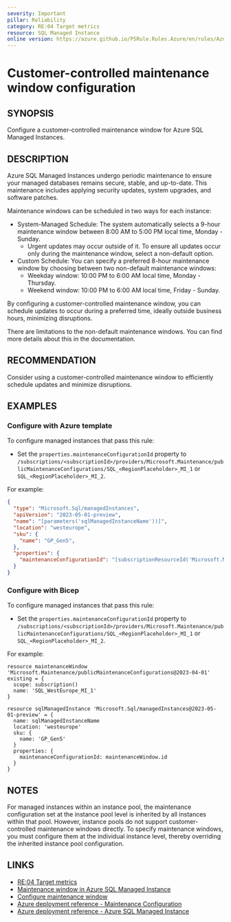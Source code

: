 ```yaml
---
severity: Important
pillar: Reliability
category: RE:04 Target metrics
resource: SQL Managed Instance
online version: https://azure.github.io/PSRule.Rules.Azure/en/rules/Azure.SQLMI.MaintenanceWindow/
---
```


# Customer-controlled maintenance window configuration

## SYNOPSIS

Configure a customer-controlled maintenance window for Azure SQL Managed Instances.

## DESCRIPTION

Azure SQL Managed Instances undergo periodic maintenance to ensure your managed databases remains secure, stable, and up-to-date.
This maintenance includes applying security updates, system upgrades, and software patches.

Maintenance windows can be scheduled in two ways for each instance:

- System-Managed Schedule: The system automatically selects a 9-hour maintenance window between 8:00 AM to 5:00 PM local time, Monday - Sunday.
  - Urgent updates may occur outside of it. To ensure all updates occur only during the maintenance window, select a non-default option.
- Custom Schedule: You can specify a preferred 8-hour maintenance window by choosing between two non-default maintenance windows:
  - Weekday window: 10:00 PM to 6:00 AM local time, Monday - Thursday.
  - Weekend window: 10:00 PM to 6:00 AM local time, Friday - Sunday.

By configuring a customer-controlled maintenance window, you can schedule updates to occur during a preferred time, ideally outside business hours, minimizing disruptions.

There are limitations to the non-default maintenance windows. You can find more details about this in the documentation.

## RECOMMENDATION

Consider using a customer-controlled maintenance window to efficiently schedule updates and minimize disruptions.

## EXAMPLES

### Configure with Azure template

To configure managed instances that pass this rule:

- Set the `properties.maintenanceConfigurationId` property to `/subscriptions/<subscriptionId>/providers/Microsoft.Maintenance/publicMaintenanceConfigurations/SQL_<RegionPlaceholder>_MI_1` or `SQL_<RegionPlaceholder>_MI_2`.

For example:

```json
{
  "type": "Microsoft.Sql/managedInstances",
  "apiVersion": "2023-05-01-preview",
  "name": "[parameters('sqlManagedInstanceName'))]",
  "location": "westeurope",
  "sku": {
    "name": "GP_Gen5",
  },
  "properties": {
    "maintenanceConfigurationId": "[subscriptionResourceId('Microsoft.Maintenance/publicMaintenanceConfigurations', 'SQL_WestEurope_MI_1')]"
  }
}
```

### Configure with Bicep

To configure managed instances that pass this rule:

- Set the `properties.maintenanceConfigurationId` property to `/subscriptions/<subscriptionId>/providers/Microsoft.Maintenance/publicMaintenanceConfigurations/SQL_<RegionPlaceholder>_MI_1` or `SQL_<RegionPlaceholder>_MI_2`.

For example:

```bicep
resource maintenanceWindow 'Microsoft.Maintenance/publicMaintenanceConfigurations@2023-04-01' existing = {
  scope: subscription()
  name: 'SQL_WestEurope_MI_1'
}

resource sqlManagedInstance 'Microsoft.Sql/managedInstances@2023-05-01-preview' = {
  name: sqlManagedInstanceName
  location: 'westeurope'
  sku: {
    name: 'GP_Gen5'
  }
  properties: {
    maintenanceConfigurationId: maintenanceWindow.id
  }
}
```

## NOTES

For managed instances within an instance pool, the maintenance configuration set at the instance pool level is inherited by all instances within that pool.
However, instance pools do not support customer-controlled maintenance windows directly.
To specify maintenance windows, you must configure them at the individual instance level, thereby overriding the inherited instance pool configuration.

## LINKS

- [RE:04 Target metrics](https://learn.microsoft.com/azure/well-architected/reliability/metrics)
- [Maintenance window in Azure SQL Managed Instance](https://learn.microsoft.com/azure/azure-sql/managed-instance/maintenance-window)
- [Configure maintenance window](https://learn.microsoft.com/azure/azure-sql/managed-instance/maintenance-window-configure)
- [Azure deployment reference - Maintenance Configuration](https://learn.microsoft.com/azure/templates/microsoft.maintenance/publicmaintenanceconfigurations)
- [Azure deployment reference - Azure SQL Managed Instance](https://learn.microsoft.com/azure/templates/microsoft.sql/managedinstances)
